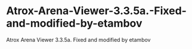 # Atrox-Arena-Viewer-3.3.5a.-Fixed-and-modified-by-etambov
Atrox Arena Viewer 3.3.5a. Fixed and modified by etambov
